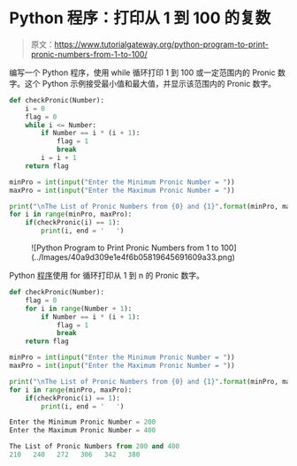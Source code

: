 # Python 程序：打印从 1 到 100 的复数

> 原文：<https://www.tutorialgateway.org/python-program-to-print-pronic-numbers-from-1-to-100/>

编写一个 Python 程序，使用 while 循环打印 1 到 100 或一定范围内的 Pronic 数字。这个 Python 示例接受最小值和最大值，并显示该范围内的 Pronic 数字。

```py
def checkPronic(Number):
    i = 0
    flag = 0
    while i <= Number:
        if Number == i * (i + 1):
            flag = 1
            break
        i = i + 1
    return flag

minPro = int(input("Enter the Minimum Pronic Number = "))
maxPro = int(input("Enter the Maximum Pronic Number = "))

print("\nThe List of Pronic Numbers from {0} and {1}".format(minPro, maxPro)) 
for i in range(minPro, maxPro):
    if(checkPronic(i) == 1):
        print(i, end = '   ')
```

<figure class="wp-block-image size-large">![Python Program to Print Pronic Numbers from 1 to 100](../Images/40a9d309e1e4f6b05819645691609a33.png)</figure>

Python [程序](https://www.tutorialgateway.org/python-programming-examples/)使用 for 循环打印从 1 到 n 的 Pronic 数字。

```py
def checkPronic(Number):
    flag = 0
    for i in range(Number + 1):
        if Number == i * (i + 1):
            flag = 1
            break
    return flag

minPro = int(input("Enter the Minimum Pronic Number = "))
maxPro = int(input("Enter the Maximum Pronic Number = "))

print("\nThe List of Pronic Numbers from {0} and {1}".format(minPro, maxPro)) 
for i in range(minPro, maxPro):
    if(checkPronic(i) == 1):
        print(i, end = '   ')
```

```py
Enter the Minimum Pronic Number = 200
Enter the Maximum Pronic Number = 400

The List of Pronic Numbers from 200 and 400
210   240   272   306   342   380 
```